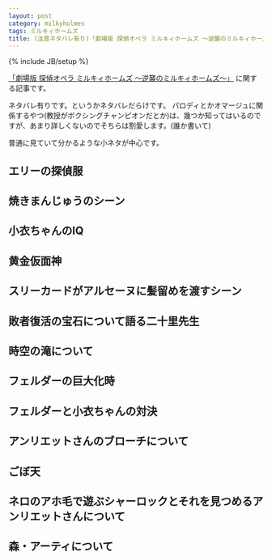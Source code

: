 ```yaml
---
layout: post
category: milkyholmes
tags: ミルキィホームズ
title: (注意ネタバレ有り)「劇場版 探偵オペラ ミルキィホームズ 〜逆襲のミルキィホームズ〜」の小ネタ・伏線などについて
---
```

{% include JB/setup %}

[「劇場版 探偵オペラ ミルキィホームズ 〜逆襲のミルキィホームズ〜」](http://mh-movie.com/) に関する記事です。

ネタバレ有りです。というかネタバレだらけです。
パロディとかオマージュに関係するやつ(教授がボクシングチャンピオンだとか)は、幾つか知ってはいるのですが、あまり詳しくないのでそちらは割愛します。(誰か書いて)

普通に見ていて分かるような小ネタが中心です。

## エリーの探偵服

## 焼きまんじゅうのシーン

## 小衣ちゃんのIQ

## 黄金仮面神

## スリーカードがアルセーヌに髪留めを渡すシーン

## 敗者復活の宝石について語る二十里先生

## 時空の滝について

## フェルダーの巨大化時

## フェルダーと小衣ちゃんの対決

## アンリエットさんのブローチについて

## ごぼ天

## ネロのアホ毛で遊ぶシャーロックとそれを見つめるアンリエットさんについて

## 森・アーティについて
